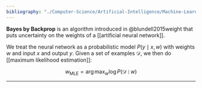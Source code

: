 ```yaml
---
bibliography: "./Computer-Science/Artificial-Intelligence/Machine-Learning/papers.bib"
---
```


**Bayes by Backprop** is an algorithm introduced in @blundell2015weight that puts uncertainty on the weights of a [[artificial neural network]]. 

We treat the neural network as a probabilistic model $P(y \mid x, w)$ with weights $w$ and input $x$ and output $y$. Given a set of examples $\mathcal{D}$, we then do [[maximum likelihood estimation]]:

$$
w_{\text{MLE}} = \arg\max_w \log P(\mathcal{D} \mid w)
$$

---